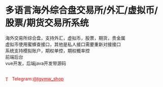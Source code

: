 # 多语言海外综合盘交易所/外汇/虚拟币/股票/期货交易所系统

海外交易所综合盘，支持外汇，虚拟币，股票，期货，贵金属<br>虚拟币使用蜜蜂查接口，其他是私人接口需要重新对接接口<br>系统支持模拟账户，期权单控，期权概率控<br>前端后台<br>vue开发，后端java开发带源码<br><br>


<p style="color: red;"><img src="https://cdn-icons-png.flaticon.com/512/2111/2111646.png" alt="Telegram Icon" style="width: 16px; vertical-align: middle; margin-right: 5px;">Telegram:<a href="https://t.me/tgymw_shop" style="color: red;">@tgymw_shop</a></p>
